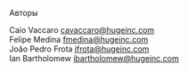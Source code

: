 Авторы  

Caio Vaccaro <cavaccaro@hugeinc.com>  
Felipe Medina <fmedina@hugeinc.com>  
João Pedro Frota <jfrota@hugeinc.com>  
Ian Bartholomew <ibartholomew@hugeinc.com>  
